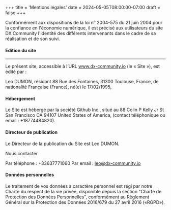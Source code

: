 +++
title = 'Mentions légales'
date = 2024-05-05T08:00:00-07:00
draft = false
+++

Conformément aux dispositions de la loi n° 2004-575 du 21 juin 2004 pour la confiance en l'économie numérique, il est précisé aux utilisateurs du site DX Community l'identité des différents intervenants dans le cadre de sa réalisation et de son suivi.

#### Edition du site

---

Le présent site, accessible à l’URL www.dx-community.io (le « Site »), est édité par :

Leo DUMON, résidant 88 Rue des Fontaines, 31300 Toulouse, France, de nationalité Française (France), né(e) le 17/02/1995,


#### Hébergement

Le Site est hébergé par la société Github Inc., situé au 88 Colin P Kelly Jr St San Francisco CA 94107 United States of America, (contact téléphonique ou email : +18774484820).

#### Directeur de publication

Le Directeur de la publication du Site est Leo DUMON.

Nous contacter

Par téléphone : +33637771060
Par email : leo@dx-community.io

#### Données personnelles

Le traitement de vos données à caractère personnel est régi par notre Charte du respect de la vie privée, disponible depuis la section "Charte de Protection des Données Personnelles", conformément au Règlement Général sur la Protection des Données 2016/679 du 27 avril 2016 («RGPD»).
